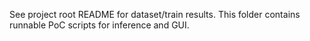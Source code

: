 See project root README for dataset/train results. This folder contains runnable PoC scripts for inference and GUI.
